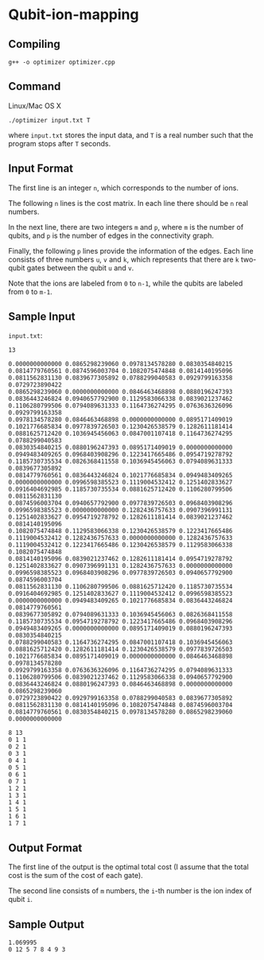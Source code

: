 # Qubit-ion-mapping

## Compiling
```
g++ -o optimizer optimizer.cpp
```

## Command

Linux/Mac OS X
```
./optimizer input.txt T
```
where `input.txt` stores the input data, and `T` is a real number such that the program stops after `T` seconds.

## Input Format

The first line is an integer `n`, which corresponds to the number of ions.

The following `n` lines is the cost matrix. In each line there should be `n` real numbers.

In the next line, there are two integers `m` and `p`, where `m` is the number of qubits, and `p` is the number of edges in the connectivity graph.

Finally, the following `p` lines provide the information of the edges. Each line consists of three numbers `u`, `v` and `k`, which represents that there are `k` two-qubit gates between the qubit `u` and `v`.

Note that the ions are labeled from `0` to `n-1`, while the qubits are labeled from `0` to `m-1`.

## Sample Input

`input.txt`:

```
13

0.0000000000000	0.0865298239060	0.0978134578280	0.0830354840215	0.0814779760561	0.0874596003704	0.1082075474848	0.0814140195096	0.0811562831130	0.0839677305892	0.0788299040583	0.0929799163358	0.0729723890422
0.0865298239060	0.0000000000000	0.0846463468898	0.0880196247393	0.0836443246824	0.0940657792900	0.1129583066338	0.0839021237462	0.1106280799506	0.0794089631333	0.1164736274295	0.0763636326096	0.0929799163358
0.0978134578280	0.0846463468898	0.0000000000000	0.0895171409019	0.1021776685834	0.0977839726503	0.1230426538579	0.1282611181414	0.0881625712420	0.1036945456063	0.0847001107418	0.1164736274295	0.0788299040583
0.0830354840215	0.0880196247393	0.0895171409019	0.0000000000000	0.0949483409265	0.0968403908296	0.1223417665486	0.0954719278792	0.1185730735534	0.0826368411558	0.1036945456063	0.0794089631333	0.0839677305892
0.0814779760561	0.0836443246824	0.1021776685834	0.0949483409265	0.0000000000000	0.0996598385523	0.1119004532412	0.1251402833627	0.0916404692985	0.1185730735534	0.0881625712420	0.1106280799506	0.0811562831130
0.0874596003704	0.0940657792900	0.0977839726503	0.0968403908296	0.0996598385523	0.0000000000000	0.1282436757633	0.0907396991131	0.1251402833627	0.0954719278792	0.1282611181414	0.0839021237462	0.0814140195096
0.1082075474848	0.1129583066338	0.1230426538579	0.1223417665486	0.1119004532412	0.1282436757633	0.0000000000000	0.1282436757633	0.1119004532412	0.1223417665486	0.1230426538579	0.1129583066338	0.1082075474848
0.0814140195096	0.0839021237462	0.1282611181414	0.0954719278792	0.1251402833627	0.0907396991131	0.1282436757633	0.0000000000000	0.0996598385523	0.0968403908296	0.0977839726503	0.0940657792900	0.0874596003704
0.0811562831130	0.1106280799506	0.0881625712420	0.1185730735534	0.0916404692985	0.1251402833627	0.1119004532412	0.0996598385523	0.0000000000000	0.0949483409265	0.1021776685834	0.0836443246824	0.0814779760561
0.0839677305892	0.0794089631333	0.1036945456063	0.0826368411558	0.1185730735534	0.0954719278792	0.1223417665486	0.0968403908296	0.0949483409265	0.0000000000000	0.0895171409019	0.0880196247393	0.0830354840215
0.0788299040583	0.1164736274295	0.0847001107418	0.1036945456063	0.0881625712420	0.1282611181414	0.1230426538579	0.0977839726503	0.1021776685834	0.0895171409019	0.0000000000000	0.0846463468898	0.0978134578280
0.0929799163358	0.0763636326096	0.1164736274295	0.0794089631333	0.1106280799506	0.0839021237462	0.1129583066338	0.0940657792900	0.0836443246824	0.0880196247393	0.0846463468898	0.0000000000000	0.0865298239060
0.0729723890422	0.0929799163358	0.0788299040583	0.0839677305892	0.0811562831130	0.0814140195096	0.1082075474848	0.0874596003704	0.0814779760561	0.0830354840215	0.0978134578280	0.0865298239060	0.0000000000000

8 13
0 1 1
0 2 1
0 3 1
0 4 1
0 5 1
0 6 1
0 7 1
1 2 1
1 3 1
1 4 1
1 5 1
1 6 1
1 7 1
```

## Output Format

The first line of the output is the optimal total cost (I assume that the total cost is the sum of the cost of each gate).

The second line consists of `m` numbers, the `i`-th number is the ion index of qubit `i`.

## Sample Output

```
1.069995
0 12 5 7 8 4 9 3 
```

